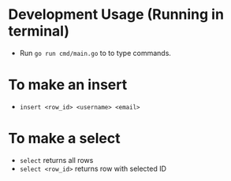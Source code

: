 # Development Usage (Running in terminal)

- Run `go run cmd/main.go` to to type commands.


# To make an insert

- `insert <row_id> <username> <email>`

# To make a select

- `select` returns all rows
- `select <row_id>` returns row with selected ID
